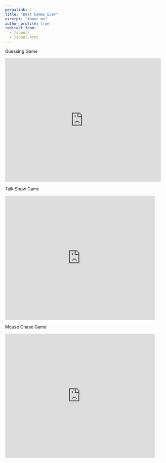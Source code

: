 ```yaml
---
permalink: /
title: "Best Games Ever"
excerpt: "About me"
author_profile: true
redirect_from: 
  - /about/
  - /about.html
---
```

<p> Guessing Game </p>
<iframe height="400px" width="100%" src="https://repl.it/@BaileyScott/number-game?lite=true" scrolling="no" frameborder="no" allowtransparency="true" allowfullscreen="true" sandbox="allow-forms allow-pointer-lock allow-popups allow-same-origin allow-scripts allow-modals"></iframe>

<br>
<p> Talk Show Game </p>
<iframe src="https://scratch.mit.edu/projects/333062693/embed" allowtransparency="true" width="485" height="402" frameborder="0" scrolling="no" allowfullscreen></iframe>

<br>
<p> Mouse Chase Game <p>
<iframe src="https://scratch.mit.edu/projects/331932414/embed" allowtransparency="true" width="485" height="402" frameborder="0" scrolling="no" allowfullscreen></iframe>


